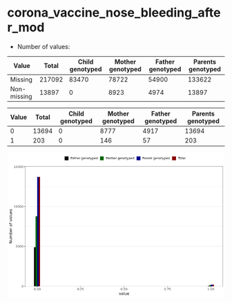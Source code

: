 # corona_vaccine_nose_bleeding_after_mod
- Number of values:

| Value | Total | Child genotyped | Mother genotyped | Father genotyped | Parents genotyped |
| ----- | ----- | --------------- | ---------------- | ---------------- |---------------- |
| Missing | 217092 | 83470 | 78722 | 54900 | 133622 |
| Non-missing | 13897 | 0 | 8923 | 4974 | 13897 |

| Value | Total | Child genotyped | Mother genotyped | Father genotyped | Parents genotyped |
| ----- | ----- | --------------- | ---------------- | ---------------- |---------------- |
| 0 | 13694 | 0 | 8777 | 4917 | 13694 |
| 1 | 203 | 0 | 146 | 57 | 203 |



![](corona_vaccine_nose_bleeding_after_mod_n.png)



